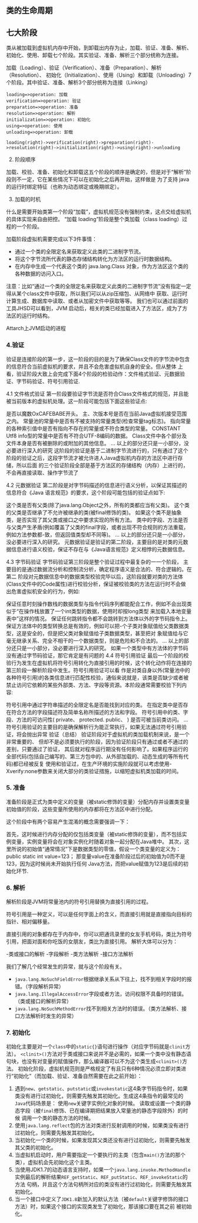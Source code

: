 ## 类的生命周期

## 七大阶段

类从被加载到虚拟机内存中开始，到卸载出内存为止，加载、验证、准备、解析、初始化、使用、卸载七个阶段。其实验证、准备、解析三个部分统称为连接。


加载（Loading）、验证（Verification）、准备（Preparation）、解析（Resolution）、 初始化（Initialization）、使用（Using）和卸载（Unloading）7个阶段。其中验证、准备、解析3个部分统称为连接（Linking）

```flow
loading=>operation: 加载
verification=>operation: 验证
preparation=>operation: 准备
resolution=>operation: 解析
initialization=>operation: 初始化
using=>operation: 使用
unloading=>operation: 卸载

loading(right)->verification(right)->preparation(right)->resolution(right)->initialization(right)->using(right)->unloading
```

2. 阶段顺序

加载、校验、准备、初始化和卸载这五个阶段的顺序是确定的，但是对于“解析”阶段则不一定，它在某些情况下可以在初始化之后再开始，这样做是 为了支持 java 的运行时绑定特征（也称为动态绑定或晚期绑定）。

3. 加载的时机

什么是需要开始类第一个阶段“加载”，虚拟机规范没有强制约束，这点交给虚拟机的具体实现来自由把控。 “加载 loading”阶段是整个类加载（class loading）过程的一个阶段。

加载阶段虚拟机需要完成以下3件事情：

- 通过一个类的全限定名来获取定义此类的二进制字节流。
- 将这个字节流所代表的静态存储结构转化为方法区的运行时数据结构。
- 在内存中生成一个代表这个类的 java.lang.Class 对象，作为方法区这个类的各种数据的访问入口。

注意：比如“通过一个类的全限定名来获取定义此类的二进制字节流”没有指定一定得从某个class文件中获取，所以我们可以从zip压缩包、从网络中 获取、运行时计算生成、数据库中读取、或者从加密文件中获取等等。
我们也可以通过前面的工具JHSD可以看到，JVM 启动后，相关的类已经加载进入了方法区，成为了方法区的运行时结构。

Attarch上JVM启动的进程

### 4.验证

验证是连接阶段的第一步，这一阶段的目的是为了确保Class文件的字节流中包含的信息符合当前虚拟机的要求，并且不会危害虚拟机自身的安全。但从整体 上看，验证阶段大致上会完成下面4个阶段的检验动作：文件格式验证、元数据验证、字节码验证、符号引用验证.

4.1 文件格式验证
第一阶段要验证字节流是否符合Class文件格式的规范，并且能被当前版本的虚拟机处理。这一阶段可能包括下面这些验证点:

是否以魔数OxCAFEBABE开头。
主、次版本号是否在当前Java虚拟机接受范围之内。
常量池的常量中是否有不被支持的常量类型(检查常量tag标志)。
指向常量的各种索引值中是否有指向不存在的常量或不符合类型的常量。
CONSTANT Utf8 info型的常量中是否有不符合UTF-8编码的数据。
Class文件中各个部分及文件本身是否有被删除的或附加的其他信息。
…
以上的部分还只是一小部分，没必要进行深入的研究
这阶段的验证是基于二进制字节流进行的，只有通过了这个阶段的验证之后，这段字节流才被允许进人Java虚拟机内存的方法区中进行存储，所以后面 的三个验证阶段全部是基于方法区的存储结构（内存）上进行的，不会再直接读取、操作字节流了

4.2 元数据验证
第二阶段是对字节码描述的信息进行语义分析，以保证其描述的信息符合《Java 语言规范》的要求，这个阶段可能包括的验证点如下:

这个类是否有父类(除了java.lang.Object之外，所有的类都应当有父类)。
这个类的父类是否继承了不允许被继承的类(被final修饰的类)。
如果这个类不是抽象类，是否实现了其父类或接口之中要求实现的所有方法。
类中的字段、方法是否与父类产生矛盾(例如覆盖了父类的final字段，或者出现不符合规则的方法重载，例如方法参数都-致，但返回值类型却不同等)。
…
以上的部分还只是一小部分，没必要进行深入的研究。
元数据验证是验证的第二阶段，主要目的是对类的元数据信息进行语义校验，保证不存在与《Java语言规范》定义相悖的元数据信息。

4.3 字节码验证
字节码验证第三阶段是整个验证过程中最复杂的一一个阶段， 主要目的是通过数据流分析和控制流分析，确定程序语义是合法的、符合逻辑的。在第二 阶段对元数据信息中的数据类型校验完毕以后，这阶段就要对类的方法体(Class文件中的Code属性)进行校验分析，保证被校验类的方法在运行时不会做 出危害虚拟机安全的行为，例如:

保证任意时刻操作数栈的数据类型与指令代码序列都能配合工作，例如不会出现类似于“在操作栈放置了一个int类型的数据，使用时却按long类型 来加载入本地变量表中”这样的情况。
保证任何跳转指令都不会跳转到方法体以外的字节码指令上。
保证方法体中的类型转换总是有效的，例如可以把-个子类对象赋值给父类数据类型，这是安全的，但是把父类对象赋值给子类数据类型，甚至把对 象赋值给与它毫无继承关系、完全不相干的一个数据类型，则是危险和不合法的。
…
以上的部分还只是一小部分，没必要进行深入的研究。
如果一个类型中有方法体的字节码没有通过字节码验证，那它肯定是有问题的
4.4 符号引用验证
最后一个阶段的校验行为发生在虚拟机将符号引用转化为直接引用的时候，这个转化动作将在连接的第三阶段一解析阶段中发生。符号引用验证可以看 作是对类自身以外(常量池中的各种符号引用)的各类信息进行匹配性校验，通俗来说就是，该类是否缺少或者被禁止访问它依赖的某些外部类、方法、字段等资源。本阶段通常需要校验下列内容:

符号引用中通过字符串描述的全限定名是否能找到对应的类。
在指定类中是否存在符合方法的字段描述符及简单名称所描述的方法和字段。
符号引用中的类、字段、方法的可访问性( private、 protected. public、 )
是否可被当前类访问。
…
符号引用验证的主要目的是确保解析行为能正常执行，如果无法通过符号引用验证，将会抛出异常
验证（总结）
验证阶段对于虚拟机的类加载机制来说，是一个非常重要的、 但却不是必须要执行的阶段，因为验证阶段只有通过或者不通过的差别，只要通过了验证， 其后就对程序运行期没有任何影响了。如果程序运行的全部代码(包括自己编写的、第三方包中的、从外部加载的、动态生成的等所有代码)都已经被反复 使用和验证过，在生产环境的实施阶段就可以考虑使用-Xverify:none参数来关闭大部分的类验证措施，以缩短虚拟机类加载的时间。

### 5. 准备

准备阶段是正式为类中定义的变量（被static修饰的变量）分配内存并设置类变量初始值的阶段，这些变量所使用的内存都将在方法区中进行分配。

这个阶段中有两个容易产生混淆的概念需要强调一下：

首先，这时候进行内存分配的仅包括类变量（被static修饰的变量），而不包括实例变量，实例变量将会在对象实例化时随着对象一起分配在Java堆中。
其次，这里所说的初始值“通常情况”下是数据类型的零值，假设一个类变量的定义为：
public static int value=123；
那变量value在准备阶段过后的初始值为0而不是 123，因为这时候尚未开始执行任何 Java方法，而把value赋值为123是后续的初始化环节.

### 6. 解析

解析阶段是JVM将常量池内的符号引用替换为直接引用的过程。

符号引用是一种定义，可以是任何字面上的含义，而直接引用就是直接指向目标的指针、相对偏移量。

直接引用的对象都存在于内存中，你可以把通讯录里的女友手机号码，类比为符号引用，把面对面和你吃饭的女朋友，类比为直接引用。 解析大体可以分为：

-类或接口的解析
-字段解析
-类方法解析
-接口方法解析

我们了解几个经常发生的异常，就与这个阶段有关。

- `java.lang.NoSuchFieldError`根据继承关系从下往上，找不到相关字段时的报错。（字段解析异常）
- `java.lang.IllegalAccessError`字段或者方法，访问权限不具备时的错误。（类或接口的解析异常）
- `java.lang.NoSuchMethodError`找不到相关方法时的错误。（类方法解析、接口方法解析时发生的异常）

### 7. 初始化

初始化主要是对一个`class`中的`static{}`语句进行操作（对应字节码就是`clinit`方法）。
`<clinit>()`方法对于类或接口来说并不是必需的，如果一个类中没有静态语句块，也没有对变量的赋值操作，那么编译器可以不为这个类生成`<clinit>()`方法。
   初始化阶段，虚拟机规范则是严格规定了有且只有6种情况必须立即对类进行“初始化”（而加载、验证、准备自然需要在此之前开始）：

1. 遇到`new`、`getstatic`、`putstatic`或`invokestatic`这4条字节码指令时，如果类没有进行过初始化，则需要先触发其初始化。生成这4条指令的最常见的`Java`代码场景是：
使用`new`关键字实例化对象的时候。
读取或设置一个类的静态字段（被`final`修饰、已在编译期把结果放入常量池的静态字段除外）的时候
调用一个类的静态方法的时候。
2. 使用`java.lang.reflect`包的方法对类进行反射调用的时候，如果类没有进行过初始化，则需要先触发其初始化。
3. 当初始化一个类的时候，如果发现其父类还没有进行过初始化，则需要先触发其父类的初始化。
4. 当虚拟机启动时，用户需要指定一个要执行的主类（包含`main()`方法的那个类），虚拟机会先初始化这个主类。
5. 当使用JDK1.7的动态语言支持时，如果一个`java.lang.invoke.MethodHandle`实例最后的解析结果`REF_getStatic`、`REF_putStatic`、`REF_invokeStatic`的方法 句柄，并且这个方法句柄所对应的类没有进行过初始化，则需要先触发其初始化。
6. 当一个接口中定义了`JDK1.8`新加入的默认方法（被`default`关键字修饰的接口方法）时，如果这个接口的实现类发生了初始化，那该接口要在其之前 被初始化。
